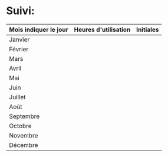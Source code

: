 # Suivi:

<div align="center">

|Mois indiquer le jour|Heures d'utilisation|Initiales|
|---|---|---|
|Janvier|||
|Février|||
|Mars|||
|Avril|||
|Mai|||
|Juin|||
|Juillet|||
|Août|||
|Septembre|||
|Octobre|||
|Novembre|||
|Décembre|||

</div>